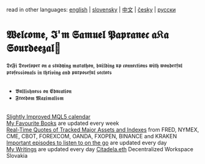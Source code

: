 read in other languages: [english]() | [slovensky]() | [中文]() | [česky]() | [русски]() 
# 𝖂𝖊𝖑𝖈𝖔𝖒𝖊, 𝕴'𝖒 𝕾𝖆𝖒𝖚𝖊𝖑 𝕻𝖆𝖕𝖗𝖆𝖓𝖊𝖈 𝖆𝔎𝖆 𝕾𝖔𝖚𝖗𝖉𝖊𝖊𝖟𝖆𝖑👋 
𝕯𝖊𝕱𝖎 𝕯𝖊𝖛𝖊𝖑𝖔𝖕𝖊𝖗 𝖔𝖓 𝖆 𝖘𝖙𝖚𝖉𝖞𝖎𝖓𝖌 𝖒𝖆𝖗𝖆𝖙𝖍𝖔𝖓, 𝖇𝖚𝖎𝖑𝖉𝖎𝖓𝖌 𝖚𝖕 𝖈𝖔𝖓𝖓𝖊𝖈𝖙𝖎𝖔𝖓𝖘 𝖜𝖎𝖙𝖍 𝖜𝖔𝖓𝖉𝖊𝖗𝖋𝖚𝖑 𝖕𝖗𝖔𝖋𝖊𝖘𝖘𝖎𝖔𝖓𝖆𝖑𝖘 𝖎𝖓  𝖙𝖍𝖗𝖎𝖛𝖎𝖓𝖌 𝖆𝖓𝖉 𝖕𝖚𝖗𝖕𝖔𝖘𝖊𝖋𝖚𝖑
𝖘𝖊𝖈𝖙𝖔𝖗𝖘 <br>  <br>
  - 𝕭𝖚𝖑𝖑𝖎𝖘𝖍𝖓𝖊𝖘𝖘 𝖔𝖓 𝕰𝖉𝖚𝖈𝖆𝖙𝖎𝖔𝖓  <br>
  - 𝕱𝖗𝖊𝖊𝖉𝖔𝖒 𝕸𝖆𝖝𝖎𝖒𝖆𝖑𝖎𝖘𝖒   <br>
    <br>
 

[Slightly Improved MQL5 calendar](https://samuelpapranec.github.io)    
[My Favourite Books](https://samuelpapranec.github.io/compact-gallery#fluid-gallery) are updated every week  
[Real-Time Quotes of Tracked Major Assets and Indexes](https://samuelpapranec.github.io/floor) from FRED, NYMEX, CME, CBOT, FOREXCOM, OANDA, FXOPEN, BINANCE and KRAKEN 
[Important episodes to listen to on the go](https://samuelpapranec.github.io/audio) are updated every day <br>
[My Writings](https://medium.com/samuelPapranec) are updated every day
[Citadela.eth]() Decentralized Workspace Slovakia
